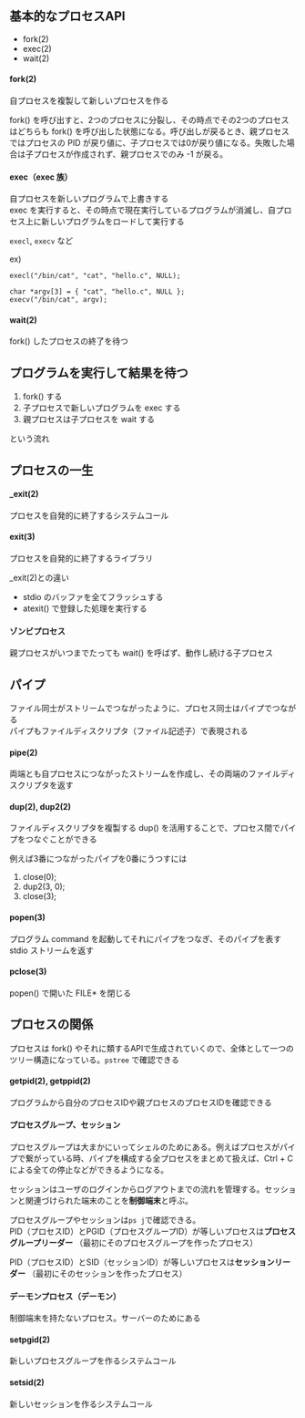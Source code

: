## 基本的なプロセスAPI

- fork(2)
- exec(2)
- wait(2)

#### fork(2)

自プロセスを複製して新しいプロセスを作る

fork() を呼び出すと、2つのプロセスに分裂し、その時点でその2つのプロセスはどちらも fork() を呼び出した状態になる。呼び出しが戻るとき、親プロセスではプロセスの PID が戻り値に、子プロセスでは0が戻り値になる。失敗した場合は子プロセスが作成されず、親プロセスでのみ -1 が戻る。

#### exec（exec 族）

自プロセスを新しいプログラムで上書きする  
exec を実行すると、その時点で現在実行しているプログラムが消滅し、自プロセス上に新しいプログラムをロードして実行する

`execl`, `execv` など

ex) 

```
execl("/bin/cat", "cat", "hello.c", NULL);
```

```
char *argv[3] = { "cat", "hello.c", NULL };
execv("/bin/cat", argv);
```

#### wait(2)

fork() したプロセスの終了を待つ

## プログラムを実行して結果を待つ

1. fork() する
2. 子プロセスで新しいプログラムを exec する
3. 親プロセスは子プロセスを wait する

という流れ

## プロセスの一生

#### _exit(2)

プロセスを自発的に終了するシステムコール

#### exit(3)

プロセスを自発的に終了するライブラリ

_exit(2)との違い

- stdio のバッファを全てフラッシュする
- atexit() で登録した処理を実行する

#### ゾンビプロセス

親プロセスがいつまでたっても wait() を呼ばず、動作し続ける子プロセス

## パイプ

ファイル同士がストリームでつながったように、プロセス同士はパイプでつながる  
パイプもファイルディスクリプタ（ファイル記述子）で表現される

#### pipe(2)

両端とも自プロセスにつながったストリームを作成し、その両端のファイルディスクリプタを返す

#### dup(2), dup2(2)

ファイルディスクリプタを複製する dup() を活用することで、プロセス間でパイプをつなぐことができる

例えば3番につながったパイプを0番にうつすには

1. close(0);
2. dup2(3, 0);
3. close(3);

#### popen(3)

プログラム command を起動してそれにパイプをつなぎ、そのパイプを表す stdio ストリームを返す

#### pclose(3)

popen() で開いた FILE* を閉じる

## プロセスの関係

プロセスは fork() やそれに類するAPIで生成されていくので、全体として一つのツリー構造になっている。`pstree` で確認できる

#### getpid(2), getppid(2)

プログラムから自分のプロセスIDや親プロセスのプロセスIDを確認できる

#### プロセスグループ、セッション

プロセスグループは大まかにいってシェルのためにある。例えばプロセスがパイプで繋がっている時、パイプを構成する全プロセスをまとめて扱えば、Ctrl + C による全ての停止などができるようになる。

セッションはユーザのログインからログアウトまでの流れを管理する。セッションと関連づけられた端末のことを**制御端末**と呼ぶ。

プロセスグループやセッションは`ps j`で確認できる。  
PID（プロセスID）とPGID（プロセスグループID）が等しいプロセスは**プロセスグループリーダー** （最初にそのプロセスグループを作ったプロセス）

PID（プロセスID）とSID（セッションID）が等しいプロセスは**セッションリーダー** （最初にそのセッションを作ったプロセス）

#### デーモンプロセス（デーモン）

制御端末を持たないプロセス。サーバーのためにある

#### setpgid(2)

新しいプロセスグループを作るシステムコール

#### setsid(2)

新しいセッションを作るシステムコール